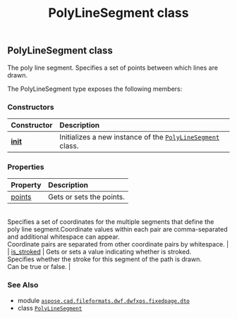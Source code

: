 ﻿---
title: PolyLineSegment class
second_title: Aspose.CAD for Python via .NET API References
description: 
type: docs
weight: 160
url: /python-net/aspose.cad.fileformats.dwf.dwfxps.fixedpage.dto/polylinesegment/
is_root: false
---

## PolyLineSegment class

The poly line segment.
Specifies a set of points between which lines are drawn.



The PolyLineSegment type exposes the following members:

### Constructors
| Constructor | Description |
| :- | :- |
| [__init__](/cad/python-net/aspose.cad.fileformats.dwf.dwfxps.fixedpage.dto/polylinesegment/__init__/#) | Initializes a new instance of the [`PolyLineSegment`](/cad/python-net/aspose.cad.fileformats.dwf.dwfxps.fixedpage.dto/polylinesegment) class. |


### Properties
| Property | Description |
| :- | :- |
| [points](/cad/python-net/aspose.cad.fileformats.dwf.dwfxps.fixedpage.dto/polylinesegment/points) | Gets or sets the points.<br/>Specifies a set of coordinates for the multiple segments that define the<br/>poly line segment.Coordinate values within each pair are comma-separated<br/>and additional whitespace can appear.<br/>Coordinate pairs are separated from other coordinate pairs by whitespace. |
| [is_stroked](/cad/python-net/aspose.cad.fileformats.dwf.dwfxps.fixedpage.dto/polylinesegment/is_stroked) | Gets or sets a value indicating whether is stroked.<br/>Specifies whether the stroke for this segment of the path is drawn.<br/>Can be true or false. |



### See Also
* module [`aspose.cad.fileformats.dwf.dwfxps.fixedpage.dto`](..)
* class [`PolyLineSegment`](/cad/python-net/aspose.cad.fileformats.dwf.dwfxps.fixedpage.dto/polylinesegment)
